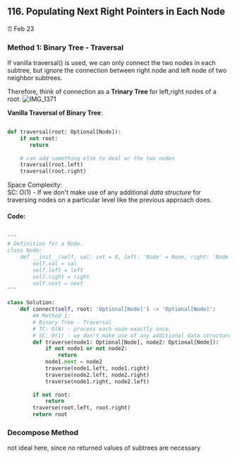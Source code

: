 ## 116. Populating Next Right Pointers in Each Node

:alarm_clock: Feb 23

### Method 1: Binary Tree - Traversal

If vanilla traversal() is used, we can only connect the two nodes in each subtree, but ignore the connection between right node 
and left node of two neighbor subtrees.

Therefore, think of connection as a **Trinary Tree** for left,right nodes of a root:
![IMG_1371](https://user-images.githubusercontent.com/51430523/221001244-612890b3-80aa-4614-9251-4c3fa0574d2c.jpg)

**Vanilla Traversal of Binary Tree**:
```python

def traversal(root: Optional[Node]):
    if not root:
       return
    
    # can add something else to deal w/ the two nodes
    traversal(root.left)
    traversal(root.right)

```

Space Complexity:\
SC: O(1) - If we don't make use of any additional *data structure* for traversing nodes on a particular level like the previous approach does.

#### Code:
```python

"""
# Definition for a Node.
class Node:
    def __init__(self, val: int = 0, left: 'Node' = None, right: 'Node' = None, next: 'Node' = None):
        self.val = val
        self.left = left
        self.right = right
        self.next = next
"""

class Solution:
    def connect(self, root: 'Optional[Node]') -> 'Optional[Node]':
        ## Method 1:
        # Binary Tree - Traversal
        # TC: O(N) - process each node exactly once. 
        # SC: O(1) - we don't make use of any additional data structure for traversing nodes on a particular level like the previous approach does.
        def traverse(node1: Optional[Node], node2: Optional[Node]):
            if not node1 or not node2:
                return
            node1.next = node2
            traverse(node1.left, node1.right)
            traverse(node2.left, node2.right)
            traverse(node1.right, node2.left)
        
        if not root:
            return
        traverse(root.left, root.right)
        return root

```

### Decompose Method
not ideal here, since no returned values of subtrees are necessary
